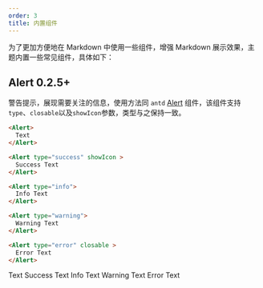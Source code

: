 ```yaml
---
order: 3
title: 内置组件
---
```


为了更加方便地在 Markdown 中使用一些组件，增强 Markdown 展示效果，主题内置一些常见组件，具体如下：

## Alert <Badge>0.2.5+</Badge>

警告提示，展现需要关注的信息，使用方法同 `antd` [Alert](https://ant.design/components/alert-cn) 组件，该组件支持 `type`、`closable`以及`showIcon`参数，类型与之保持一致。

```markdown
<Alert>
  Text
</Alert>

<Alert type="success" showIcon >
  Success Text
</Alert>

<Alert type="info">
  Info Text
</Alert>

<Alert type="warning">
  Warning Text
</Alert>

<Alert type="error" closable >
  Error Text
</Alert>
```

<Alert>
  Text
</Alert>

<Alert type="success" showIcon >
  Success Text
</Alert>

<Alert type="info">
  Info Text
</Alert>

<Alert type="warning">
  Warning Text
</Alert>

<Alert type="error" closable >
  Error Text
</Alert>
